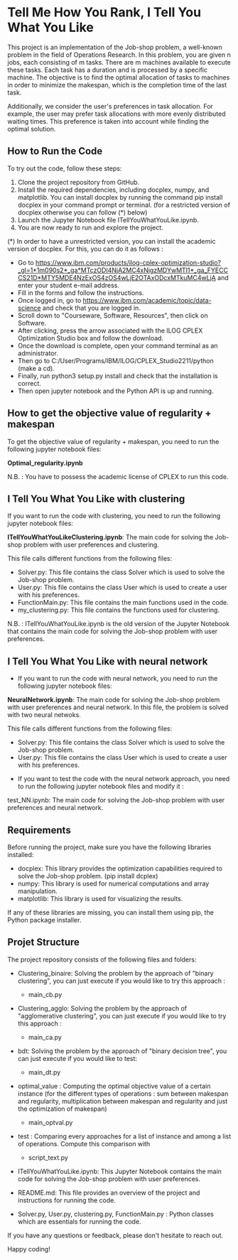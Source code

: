 # **Tell Me How You Rank, I Tell You What You Like**

This project is an implementation of the Job-shop problem, a well-known problem in the field of Operations Research. In this problem, you are given n jobs, each consisting of m tasks. There are m machines available to execute these tasks. Each task has a duration and is processed by a specific machine. The objective is to find the optimal allocation of tasks to machines in order to minimize the makespan, which is the completion time of the last task.

Additionally, we consider the user's preferences in task allocation. For example, the user may prefer task allocations with more evenly distributed waiting times. This preference is taken into account while finding the optimal solution.

## How to Run the Code 

To  try out the code, follow these steps:

1. Clone the project repository from GitHub.
2. Install the required dependencies, including docplex, numpy, and matplotlib. You can install docplex by running the command pip install docplex in your command prompt or terminal. (for a restricted version of docplex otherwise you can follow (*) below)
3. Launch the Jupyter Notebook file ITellYouWhatYouLike.ipynb.
4. You are now ready to run and explore the project.

(*) In order to have a unrestricted version, you can install the academic version of docplex. For this, you can do it as follows : 
- Go to https://www.ibm.com/products/ilog-cplex-optimization-studio?_gl=1*1m090s2*_ga*MTczODI4NjA2MC4xNjgzMDYwMTI1*_ga_FYECCCS21D*MTY5MDE4NzExOS4zOS4wLjE2OTAxODcxMTkuMC4wLjA and enter your student e-mail address.
- Fill in the forms and follow the instructions.
- Once logged in, go to https://www.ibm.com/academic/topic/data-science and check that you are logged in.
- Scroll down to "Courseware, Software, Resources", then click on Software.
- After clicking, press the arrow associated with the ILOG CPLEX Optimization Studio box and follow the download.
- Once the download is complete, open your command terminal as an administrator.
- Then go to C:/User/Programs/IBM/ILOG/CPLEX_Studio2211/python (make a cd).
- Finally, run python3 setup.py install and check that the installation is correct.
- Then open jupyter notebook and the Python API is up and running.
## How to get the objective value of regularity + makespan

To get the objective value of regularity + makespan, you need to run the following jupyter notebook files:

**Optimal_regularity.ipynb**

N.B. : You have to possess the academic license of CPLEX to run this code.

## I Tell You What You Like with clustering

If you want to run the code with clustering, you need to run the following jupyter notebook files:

**ITellYouWhatYouLikeClustering.ipynb**: The main code for solving the Job-shop problem with user preferences and clustering.

This file calls different functions from the following files:
- Solver.py: This file contains the class Solver which is used to solve the Job-shop problem.
- User.py: This file contains the class User which is used to create a user with his preferences.
- FunctionMain.py: This file contains the main functions used in the code.
- my_clustering.py: This file contains the functions used for clustering.

N.B. : ITellYouWhatYouLike.ipynb is the old version of the Jupyter Notebook that contains the main code for solving the Job-shop problem with user preferences.

## I Tell You What You Like with neural network

* If you want to run the code with neural network, you need to run the following jupyter notebook files:

**NeuralNetwork.ipynb**: The main code for solving the Job-shop problem with user preferences and neural network.
In this file, the problem is solved with two neural netwoks. 

This file calls different functions from the following files:
- Solver.py: This file contains the class Solver which is used to solve the Job-shop problem.
- User.py: This file contains the class User which is used to create a user with his preferences.

* If you want to test the code with the neural network approach, you need to run the following jupyter notebook files and modify it :

test_NN.ipynb: The main code for solving the Job-shop problem with user preferences and neural network.


## Requirements 

Before running the project, make sure you have the following libraries installed:

- docplex: This library provides the optimization capabilities required to solve the Job-shop problem. (pip install dcplex)
- numpy: This library is used for numerical computations and array manipulation.
- matplotlib: This library is used for visualizing the results.

If any of these libraries are missing, you can install them using pip, the Python package installer.

## Projet Structure

The project repository consists of the following files and folders:

- Clustering_binaire: Solving the problem by the approach of "binary clustering", you can just execute if you would like to try this approach :
    - main_cb.py
- Clustering_agglo: Solving the problem by the approach of "agglomerative clustering", you can just execute if you would like to try this approach :
    - main_ca.py
- bdt: Solving the problem by the approach of "binary decision tree", you can just execute if you would like to test:
    - main_dt.py
- optimal_value : Computing the optimal objective value of a certain instance (for the different types of operations : sum between makespan and regularity, multiplication between makespan and regularity and just the optimization of makespan)
    - main_optval.py
 - test : Comparing every approaches for a list of instance and among a list of operations. Compute this comparison with
    - script_text.py

- ITellYouWhatYouLike.ipynb: This Jupyter Notebook contains the main code for solving the Job-shop problem with user preferences.
- README.md: This file provides an overview of the project and instructions for running the code.
- Solver.py, User.py, clustering.py, FunctionMain.py : Python classes which are essentials for running the code. 

If you have any questions or feedback, please don't hesitate to reach out.

Happy coding!
